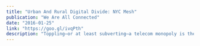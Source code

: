 ```yaml
---
title: "Urban And Rural Digital Divide: NYC Mesh"
publication: "We Are All Connected"
date: "2016-01-25"
link: "https://goo.gl/ivqPth"
description: "Toppling—or at least subverting—a telecom monopoly is the dream of many an American...The folks at NYC Mesh are actually doing something about it."
---
```

